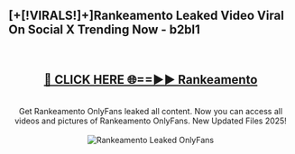 <h2>[+[!VIRALS!]+]Rankeamento Leaked Video Viral On Social X Trending Now - b2bl1</h2>
<br>
<div align="center">
<h2><a href="https://libra.edu.pl?Rankeamento" rel="nofollow">🔴 CLICK HERE 🌐==►► Rankeamento</a></h2>
<br>
Get Rankeamento OnlyFans leaked all content. Now you can access all videos and pictures of Rankeamento OnlyFans. New Updated Files 2025!
<br>
<br>
<a href="https://libra.edu.pl?Rankeamento" rel="nofollow" data-target="animated-image.originalLink"><img src="https://i.ibb.co.com/WyWwxjT/player-gif2.gif" alt="Rankeamento Leaked OnlyFans" style="max-width: 100%; display: inline-block;" data-target="animated-image.originalImage"></a>
</div>
<br>